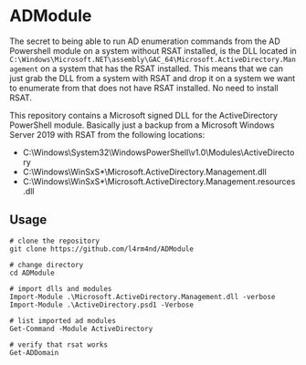 # ADModule

The secret to being able to run AD enumeration commands from the AD Powershell module on a system without RSAT installed, is the DLL located in ``C:\Windows\Microsoft.NET\assembly\GAC_64\Microsoft.ActiveDirectory.Management`` on a system that has the RSAT installed. This means that we can just grab the DLL from a system with RSAT and drop it on a system we want to enumerate from that does not have RSAT installed. No need to install RSAT.

This repository contains a Microsoft signed DLL for the ActiveDirectory PowerShell module. Basically just a backup from a Microsoft Windows Server 2019 with RSAT from the following locations:

- C:\Windows\System32\WindowsPowerShell\v1.0\Modules\ActiveDirectory
- C:\Windows\WinSxS\*\Microsoft.ActiveDirectory.Management.dll
- C:\Windows\WinSxS\*\Microsoft.ActiveDirectory.Management.resources.dll

## Usage

````
# clone the repository
git clone https://github.com/l4rm4nd/ADModule

# change directory
cd ADModule

# import dlls and modules
Import-Module .\Microsoft.ActiveDirectory.Management.dll -verbose
Import-Module .\ActiveDirectory.psd1 -Verbose

# list imported ad modules
Get-Command -Module ActiveDirectory

# verify that rsat works
Get-ADDomain
````
